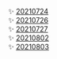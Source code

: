 :sparkles: [20210724](./20210724.md)  
:sparkles: [20210726](./20210726.md)  
:sparkles: [20210727](./20210727.md)  
:sparkles: [20210802](./20210802.md)  
:sparkles: [20210803](./20210803.md)  

